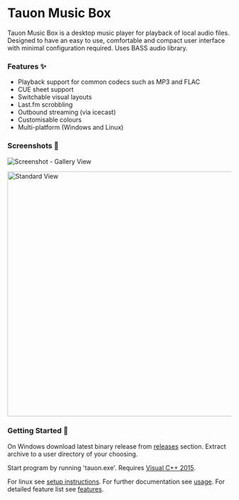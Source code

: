 # Tauon Music Box

Tauon Music Box is a desktop music player for playback of local audio files.
Designed to have an easy to use, comfortable and compact user interface with minimal configuration required.
Uses BASS audio library.

### Features :sparkles:

  - Playback support for common codecs such as MP3 and FLAC
  - CUE sheet support
  - Switchable visual layouts
  - Last.fm scrobbling
  - Outbound streaming (via icecast)
  - Customisable colours
  - Multi-platform (Windows and Linux)

### Screenshots :star2:

![Screenshot - Gallery View](https://cloud.githubusercontent.com/assets/17271572/14585603/be1b7442-04ce-11e6-8ccc-df66db4499b6.jpg)

<img src="https://cloud.githubusercontent.com/assets/17271572/14585601/bcf654ce-04ce-11e6-8716-cafa51e66876.jpg" alt="Standard View" width=550px />

### Getting Started :dizzy:

On Windows download latest binary release from [releases](https://github.com/Taiko2k/tauonmb/releases) section.
Extract archive to a user directory of your choosing.

Start program by running 'tauon.exe'. Requires [Visual C++ 2015](https://www.microsoft.com/en-nz/download/details.aspx?id=48145).

For linux see [setup instructions](docs/setup.md). For further documentation see [usage](docs/usage.md). For detailed feature list see [features](docs/features.md).




